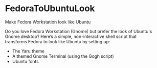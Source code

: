 # FedoraToUbuntuLook
Make Fedora Workstation look like Ubuntu

Do you love Fedora Workstation (Gnome) but prefer the look of Ubuntu's Gnome desktop? Here’s a simple, non-interactive shell script that transforms Fedora to look like Ubuntu by setting up:
 - The Yaru theme
 - A themed Gnome Terminal (using the Gogh script)
 - Ubuntu fonts
